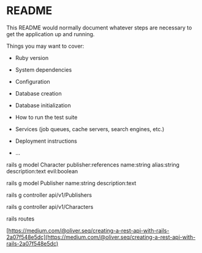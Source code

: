 # README

This README would normally document whatever steps are necessary to get the
application up and running.

Things you may want to cover:

* Ruby version

* System dependencies

* Configuration

* Database creation

* Database initialization

* How to run the test suite

* Services (job queues, cache servers, search engines, etc.)

* Deployment instructions

* ...


rails g model Character publisher:references name:string alias:string description:text evil:boolean

rails g model Publisher name:string description:text

rails g controller api/v1/Publishers

rails g controller api/v1/Characters

rails routes

[https://medium.com/@oliver.seq/creating-a-rest-api-with-rails-2a07f548e5dc](https://medium.com/@oliver.seq/creating-a-rest-api-with-rails-2a07f548e5dc)